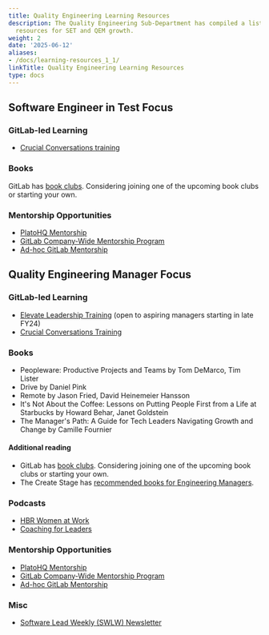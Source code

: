 ```yaml
---
title: Quality Engineering Learning Resources
description: The Quality Engineering Sub-Department has compiled a list of learning
  resources for SET and QEM growth.
weight: 2
date: '2025-06-12'
aliases:
- /docs/learning-resources_1_1/
linkTitle: Quality Engineering Learning Resources
type: docs
---
```


## Software Engineer in Test Focus

### GitLab-led Learning

- [Crucial Conversations training](/handbook/people-group/learning-and-development/learning-initiatives/crucial-conversations/)

### Books

GitLab has [book clubs](/handbook/leadership/book-clubs/). Considering joining one of the upcoming book clubs or starting your own.

### Mentorship Opportunities

- [PlatoHQ Mentorship](/handbook/engineering/plato/)
- [GitLab Company-Wide Mentorship Program](/handbook/people-group/learning-and-development/mentor/company-program/)
- [Ad-hoc GitLab Mentorship](/handbook/people-group/learning-and-development/mentor/)

## Quality Engineering Manager Focus

### GitLab-led Learning

- [Elevate Leadership Training](/handbook/people-group/learning-and-development/elevate/) (open to aspiring managers starting in late FY24)
- [Crucial Conversations Training](/handbook/people-group/learning-and-development/learning-initiatives/crucial-conversations/)

### Books

- Peopleware: Productive Projects and Teams by Tom DeMarco, Tim Lister
- Drive by Daniel Pink
- Remote by Jason Fried, David Heinemeier Hansson
- It's Not About the Coffee: Lessons on Putting People First from a Life at Starbucks by Howard Behar, Janet Goldstein
- The Manager's Path: A Guide for Tech Leaders Navigating Growth and Change by Camille Fournier

#### Additional reading

- GitLab has [book clubs](/handbook/leadership/book-clubs/). Considering joining one of the upcoming book clubs or starting your own.
- The Create Stage has [recommended books for Engineering Managers](/handbook/engineering/development/dev/create/engineering-managers/books/).

### Podcasts

- [HBR Women at Work](https://hbr.org/2018/01/podcast-women-at-work)
- [Coaching for Leaders](https://coachingforleaders.com/)

### Mentorship Opportunities

- [PlatoHQ Mentorship](/handbook/engineering/plato/)
- [GitLab Company-Wide Mentorship Program](/handbook/people-group/learning-and-development/mentor/company-program/)
- [Ad-hoc GitLab Mentorship](/handbook/people-group/learning-and-development/mentor/)

### Misc

- [Software Lead Weekly (SWLW) Newsletter](https://softwareleadweekly.com/)

